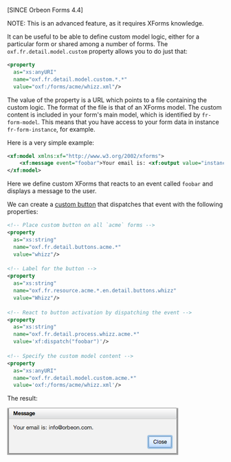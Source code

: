 [SINCE Orbeon Forms 4.4]

NOTE: This is an advanced feature, as it requires XForms knowledge.

It can be useful to be able to define custom model logic, either for a particular form or shared among a number of forms. The `oxf.fr.detail.model.custom` property allows you to do just that:

```xml
<property
  as="xs:anyURI"
  name="oxf.fr.detail.model.custom.*.*"
  value="oxf:/forms/acme/whizz.xml"/>
```

The value of the property is a URL which points to a file containing the custom logic. The format of the file is that of an XForms model. The custom content is included in your form's main model, which is identified by `fr-form-model`. This means that you have access to your form data in instance `fr-form-instance`, for example.

Here is a very simple example:

```xml
<xf:model xmlns:xf="http://www.w3.org/2002/xforms">
    <xf:message event="foobar">Your email is: <xf:output value="instance()//email"/>.</xf:message>
</xf:model>
```

Here we define custom XForms that reacts to an event called `foobar` and displays a message to the user.

We can create a [custom button](/orbeon/orbeon-forms/wiki/Form-Runner:-Buttons-and-Processes) that dispatches that event with the following properties:

```xml
<!-- Place custom button on all `acme` forms -->
<property
  as="xs:string"
  name="oxf.fr.detail.buttons.acme.*"
  value="whizz"/>

<!-- Label for the button -->
<property
  as="xs:string"
  name="oxf.fr.resource.acme.*.en.detail.buttons.whizz"
  value="Whizz"/>

<!-- React to button activation by dispatching the event -->
<property
  as="xs:string"
  name="oxf.fr.detail.process.whizz.acme.*"
  value='xf:dispatch("foobar")'/>

<!-- Specify the custom model content -->
<property
  as="xs:anyURI"
  name="oxf.fr.detail.model.custom.acme.*"
  value='oxf:/forms/acme/whizz.xml'/>
```

The result:

![Form Runner message](images/fr-your-email-is.png)
